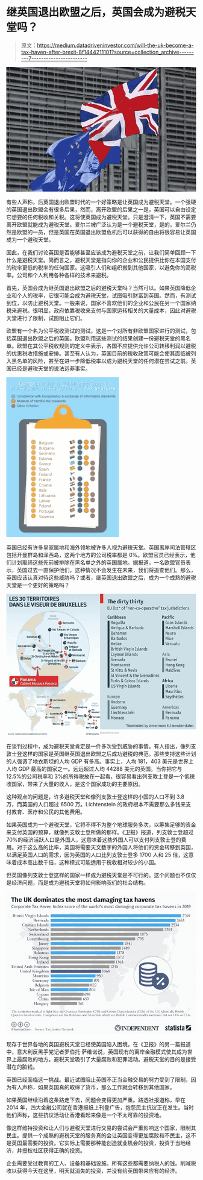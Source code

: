 # 继英国退出欧盟之后，英国会成为避税天堂吗？

> 原文：<https://medium.datadriveninvestor.com/will-the-uk-become-a-tax-haven-after-brexit-8f1444211101?source=collection_archive---------7----------------------->

![](img/fa0c3c58641b68d3ea61e35507f5736c.png)

有些人声称，后英国退出欧盟时代的一个好策略是让英国成为避税天堂。一个强硬的英国退出欧盟会有很多后果，然而，离开欧盟的后果之一是，英国可以自由设定它想要的任何税收和关税。这将使英国成为避税天堂。只是澄清一下，英国不需要离开欧盟就能成为避税天堂。爱尔兰被广泛认为是一个避税天堂，是的，爱尔兰仍然是欧盟的一员，但是英国在英国退出欧盟危机后可以获得的自由将很容易让英国成为一个避税天堂。

因此，在我们讨论英国是否能够甚至应该成为避税天堂之前，让我们简单回顾一下什么是避税天堂。简而言之，避税天堂是指向你的企业和公民提供比你在本国支付的税率更低的税率的任何国家。这吸引人们和组织搬到其他国家，以避免你的高税率。公司和个人利用各种各样的技术来避税。

首先，英国会成为继英国退出欧盟之后的避税天堂吗？当然可以。如果英国降低企业和个人的税率，它很可能会成为避税天堂，试图吸引财富到英国。然而，有测试到位，以防止避税天堂。一般来说，国家不喜欢他们的企业和公民在另一个国家纳税来避税。很明显，政府依靠税收来支付与国家运转相关的大量成本，因此对避税天堂进行了限制，试图阻止它们。

欧盟有一个名为公平税收测试的测试，这是一个对所有非欧盟国家进行的测试，包括英国退出欧盟之后的英国。欧盟利用这些测试的结果创建一份避税天堂的黑名单。欧盟在其公平税收规则的定义中表示，各国不应提供允许公司转移利润以避税的优惠税收措施或安排。甚至有人认为，英国目前的税收政策可能会使其面临被列入黑名单的风险，甚至在进一步降低税率以成为避税天堂的任何潜在尝试之前。英国已经是避税天堂的说法远非事实。

![](img/47ac64baba8c1c33b27beb82963b5065.png)

英国已经有许多皇家属地和海外领地被许多人视为避税天堂。英国离岸司法管辖区包括开曼群岛和泽西岛，这两个地方的公司税率都是 0%。欧盟官员已经表示，他们计划取缔这些先前被排除在黑名单之外的英国属地。据报道，一名欧盟官员表示，英国过去一直保护他们，这种情况不会发生在未来，我们将追查他们。那么，英国应该认真对待这些威胁吗？或者，继英国退出欧盟之后，成为一个成熟的避税天堂是一个更好的策略吗？

![](img/73f3aef836db48a471e81765e1c51dcb.png)

在谈判过程中，成为避税天堂肯定是一件多次受到威胁的事情。有人指出，像列支敦士登这样的国家是英国继英国退出欧盟之后成功避税的典范。那些支持这些计划的人强调了地衣斯坦的人均 GDP 有多高。事实上，人均 181，403 美元是世界上人均 GDP 最高的国家之一。远远超过人均 44288 美元的英国。当你把它与 12.5%的公司税率和 3%的所得税放在一起看，很容易看出列支敦士登是一个低税收国家，带来了大量的收入，是这个国家成功的主要原因。

这种观点的问题是，许多避税天堂和像列支敦士登这样的小国的人口不到 3.8 万，而英国的人口超过 6500 万。Lichtenstein 的政府根本不需要那么多钱来支付教育、医疗和公民的其他费用。

如果英国成为一个避税天堂，它将不得不为整个地球服务多次，以筹集足够的资金来支付英国的预算，就像列支敦士登所做的那样。《卫报》报道，列支敦士登超过 70%的经济活跃人口是外国人，这意味着这些外国人可以支付列支敦士登的费用。对于这么高的比率，英国将需要天文数字的外国人将他们的资金转移到英国，以满足英国人口的需求，因为英国的人口比列支敦士登多 1700 人和 25 倍，这意味着成本高出数千倍，这种模式可能适用于税收相对较少的小国。

但英国像列支敦士登这样的国家一样成为避税天堂是不可行的。这个问题也不仅仅是经济问题，而是成为避税天堂将如何影响我们的社会结构。

![](img/7328e97bd6b1bd1fd5b7d5c05d302206.png)

现存于世界各地的英国避税天堂已经使英国陷入困境。在《卫报》的另一篇报道中，意大利反黑手党记者罗伯托·萨维诺说，英国现有的离岸金融模式使其成为世界上最腐败的地方。避税天堂吸引了大量腐败和犯罪活动。避税天堂的目的是接受潜在的脏钱。

英国已经面临这一挑战。最近试图阻止英国不正当金融交易的努力受到了限制，因为有人声称，如果英国真的取缔了货币，那么工作就会转移到其他国家。

如果英国继续沿着这条路走下去，问题会变得更加严重。路透社报道称，早在 2014 年，四大金融公司就在香港报纸上刊登广告，抱怨民主抗议正在发生。当时他们声称，这些抗议活动让香港看起来像是一个不太可靠的投资地。

像这样维持投资和让人们与避税天堂进行交易的尝试会严重影响这个国家，限制其民主。提供一个成熟的避税天堂的服务真的会让英国变得更加腐败和不民主，这不是英国最需要的投资。它实际上需要那种能创造就业机会的投资，投资于当地经济，并授权社区获得正确的投资。

企业需要受过教育的工人、设备和基础设施。所有这些都需要纳税人的钱。削减税收以获得今天在这里，明天就消失的投资，并没有给英国带来应有的经济。